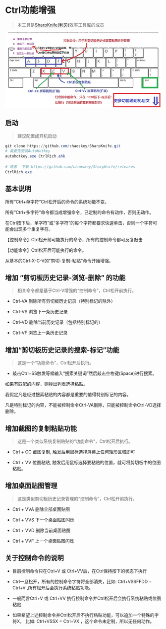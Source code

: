 # Ctrl功能增强

> 本工具是[SharpKnife(利刃)](../README.md)效率工具库的成员

![](../images/CtrlRich.jpg)


## 启动

> 建议配置成开机启动

```powershell
git clone https://github.com/chaoskey/SharpKnife.git
# 需要先安装AutoHotkey
autohotkey.exe CtrlRich.ahk

# 或者  下载 https://github.com/chaoskey/SharpKnife/releases
CtrlRich.exe
```

## 基本说明

所有“Ctrl+单字符”Ctrl松开后的命令的系统功能不变。

所有“Ctrl+多字符”命令都当成增强命令，已定制的命令有动作，否则无动作。

在Ctrl按下后，单字符”或“多字符”的每个字符都要求快速单击，否则一个字符可能会出现多个重复字符。

【控制命令】Ctrl松开前可能执行的命令，所有的控制命令都可反复敲击

【功能命令】Ctrl松开后可能执行的命令。

从基本的Ctrl-X-C-V的"剪切-复制-粘贴"命令开始增强。

## 增加 “剪切板历史记录-浏览-删除” 的功能

> 相关命令都是基于Ctrl-V增强的“控制命令”，Ctrl松开前执行。

- Ctrl-VA 删除所有剪切板历史记录（特别标记的除外）

- Ctrl-VS 浏览下一条历史记录

- Ctrl-VD 删除当前历史记录（包括特别标记的）

- Ctrl-VF 浏览上一条历史记录

## 增加“剪切板历史记录的搜索-标记”功能

> 这是一个“功能命令”，Ctrl松开后执行。

- 敲击Ctrl+SS触发等候输入“搜索关键词”然后敲击空格键(Space)进行搜索。

如果有匹配的内容，则弹出列表选择粘贴。

我假定凡是经过搜索粘贴的内容都是重要的值得特别标记的内容。

凡是特别标记的内容，不能被控制命令Ctrl-VA删除，只能被控制命令Ctrl-VD选择删除。

## 增加截图的复制粘贴功能

> 这是一个类似系统复制粘贴的“功能命令”，Ctrl松开后执行。

- Ctrl + CC  截图复制, 触发后用鼠标选择屏幕上任何矩形区域即可

- Ctrl + VV  位图粘贴, 触发后用鼠标选择要粘贴的位置，就可将剪切板中的位图粘贴。

## 增加桌面贴图管理

> 这是类似剪切板历史记录管理的“控制命令”，Ctrl松开前执行。

- Ctrl + VVA 删除全部桌面贴图

- Ctrl + VVS 下一个桌面贴图闪烁

- Ctrl + VVD 删除当前桌面贴图

- Ctrl + VVF 上一个桌面贴图闪烁

## 关于控制命令的说明

- 目前控制命令只在Ctrl+V 或 Ctrl+VV后，在Ctrl保持按下的状态下执行

- Ctrl一旦松开，所有的控制命令字符将全部消失，比如:   Ctrl+VSSFFDD = Ctrl+V ,所有松开后会执行系统粘贴功能。

- 一般而言Ctrl+V 或 Ctrl+VV 执行控制命令并Ctrl松开后会执行系统粘贴或位图粘贴

- 如果希望上述控制命令并Ctrl松开后不执行粘贴功能，可以追加一个特殊的字符X， 比如: Ctrl+VSSX = Ctrl+VX ，这个命令未定制，所以无任何动作。

